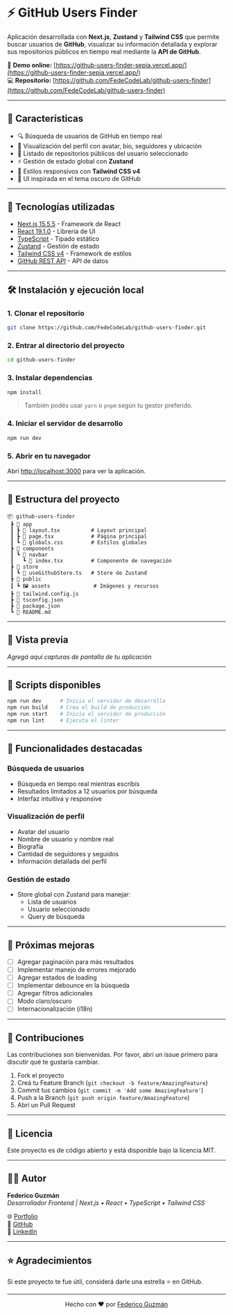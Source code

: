 # ⚡ GitHub Users Finder

Aplicación desarrollada con **Next.js**, **Zustand** y **Tailwind CSS** que permite buscar usuarios de **GitHub**, visualizar su información detallada y explorar sus repositorios públicos en tiempo real mediante la **API de GitHub**.

🔗 **Demo online:** [https://github-users-finder-sepia.vercel.app/](https://github-users-finder-sepia.vercel.app/)  
💻 **Repositorio:** [https://github.com/FedeCodeLab/github-users-finder](https://github.com/FedeCodeLab/github-users-finder)

---

## 🚀 Características

- 🔍 Búsqueda de usuarios de GitHub en tiempo real
- 👤 Visualización del perfil con avatar, bio, seguidores y ubicación
- 📂 Listado de repositorios públicos del usuario seleccionado
- ⚡ Gestión de estado global con **Zustand**
- 🎨 Estilos responsivos con **Tailwind CSS v4**
- 🌙 UI inspirada en el tema oscuro de GitHub

---

## 🧩 Tecnologías utilizadas

- [Next.js 15.5.5](https://nextjs.org/) - Framework de React
- [React 19.1.0](https://react.dev/) - Librería de UI
- [TypeScript](https://www.typescriptlang.org/) - Tipado estático
- [Zustand](https://github.com/pmndrs/zustand) - Gestión de estado
- [Tailwind CSS v4](https://tailwindcss.com/) - Framework de estilos
- [GitHub REST API](https://docs.github.com/en/rest) - API de datos

---

## 🛠️ Instalación y ejecución local

### 1. Clonar el repositorio
```bash
git clone https://github.com/FedeCodeLab/github-users-finder.git
```

### 2. Entrar al directorio del proyecto
```bash
cd github-users-finder
```

### 3. Instalar dependencias
```bash
npm install
```

> También podés usar `yarn` o `pnpm` según tu gestor preferido.

### 4. Iniciar el servidor de desarrollo
```bash
npm run dev
```

### 5. Abrir en tu navegador

Abrí [http://localhost:3000](http://localhost:3000) para ver la aplicación.

---

## 🧠 Estructura del proyecto
```
📦 github-users-finder
 ┣ 📂 app
 ┃ ┣ 📜 layout.tsx          # Layout principal
 ┃ ┣ 📜 page.tsx            # Página principal
 ┃ ┗ 📜 globals.css         # Estilos globales
 ┣ 📂 components
 ┃ ┗ 📂 navbar
 ┃   ┗ 📜 index.tsx         # Componente de navegación
 ┣ 📂 store
 ┃ ┗ 📜 useGithubStore.ts   # Store de Zustand
 ┣ 📂 public
 ┃ ┗ 🖼️ assets              # Imágenes y recursos
 ┣ 📜 tailwind.config.js
 ┣ 📜 tsconfig.json
 ┣ 📜 package.json
 ┗ 📜 README.md
```

---

## 📸 Vista previa

_Agregá aquí capturas de pantalla de tu aplicación_

---

## 🔧 Scripts disponibles
```bash
npm run dev      # Inicia el servidor de desarrollo
npm run build    # Crea el build de producción
npm run start    # Inicia el servidor de producción
npm run lint     # Ejecuta el linter
```

---

## 🌟 Funcionalidades destacadas

### Búsqueda de usuarios
- Búsqueda en tiempo real mientras escribís
- Resultados limitados a 12 usuarios por búsqueda
- Interfaz intuitiva y responsive

### Visualización de perfil
- Avatar del usuario
- Nombre de usuario y nombre real
- Biografía
- Cantidad de seguidores y seguidos
- Información detallada del perfil

### Gestión de estado
- Store global con Zustand para manejar:
  - Lista de usuarios
  - Usuario seleccionado
  - Query de búsqueda

---

## 🚧 Próximas mejoras

- [ ] Agregar paginación para más resultados
- [ ] Implementar manejo de errores mejorado
- [ ] Agregar estados de loading
- [ ] Implementar debounce en la búsqueda
- [ ] Agregar filtros adicionales
- [ ] Modo claro/oscuro
- [ ] Internacionalización (i18n)

---

## 🤝 Contribuciones

Las contribuciones son bienvenidas. Por favor, abrí un issue primero para discutir qué te gustaría cambiar.

1. Fork el proyecto
2. Creá tu Feature Branch (`git checkout -b feature/AmazingFeature`)
3. Commit tus cambios (`git commit -m 'Add some AmazingFeature'`)
4. Push a la Branch (`git push origin feature/AmazingFeature`)
5. Abrí un Pull Request

---

## 📝 Licencia

Este proyecto es de código abierto y está disponible bajo la licencia MIT.

---

## 🧑‍💻 Autor

**Federico Guzmán**  
_Desarrollador Frontend | Next.js • React • TypeScript • Tailwind CSS_

🌐 [Portfolio](https://tu-portfolio.com)  
🐙 [GitHub](https://github.com/FedeCodeLab)  
💼 [LinkedIn](https://linkedin.com/in/tu-perfil)

---

## ⭐ Agradecimientos

Si este proyecto te fue útil, considerá darle una estrella ⭐ en GitHub.

---

<div align="center">
  Hecho con ❤️ por <a href="https://github.com/FedeCodeLab">Federico Guzmán</a>
</div>
